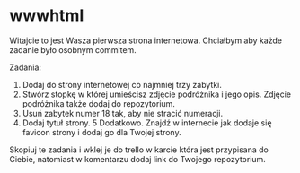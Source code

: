 # wwwhtml

Witajcie to jest Wasza pierwsza strona internetowa. 
Chciałbym aby każde zadanie było osobnym commitem.

Zadania:
1. Dodaj do strony internetowej co najmniej trzy zabytki.
2. Stwórz stopkę w której umieścisz zdjęcie podróżnika i jego opis. Zdjęcie podróżnika także dodaj do repozytorium.
3. Usuń zabytek numer 18 tak, aby nie stracić numeracji. 
4. Dodaj tytuł strony.
5 Dodatkowo. Znajdź w internecie jak dodaje się favicon strony i dodaj go dla Twojej strony.

Skopiuj te zadania i wklej je do trello w karcie która jest przypisana do Ciebie, natomiast w komentarzu dodaj link do Twojego repozytorium.
